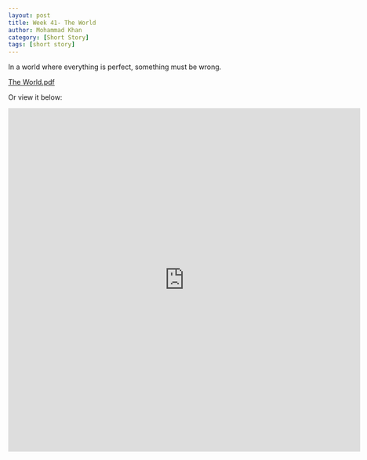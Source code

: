 ```yaml
---
layout: post
title: Week 41- The World
author: Mohammad Khan
category: [Short Story]
tags: [short story]
---
```

In a world where everything is perfect, something must be wrong.




<p><a href="https://drive.google.com/file/d/1flfJbQ6C6TL1EesOI7AVVBcnTtRauLzb/view?usp=sharing">
The World.pdf</a></p>


Or view it below: 
<!-- <embed src="https://drive.google.com/file/d/1mrL8nISYXGzBGAjVw-4hgwagVCEkNMaT/view?usp=sharing#toolbar=0" width="800px" height="2100px" /> -->
<iframe
src="https://drive.google.com/file/d/1flfJbQ6C6TL1EesOI7AVVBcnTtRauLzb/view?usp=sharing&embedded=true"
style="width:718px; height:700px;" frameborder="0"></iframe>
